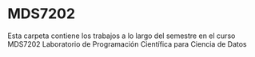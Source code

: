 # MDS7202
Esta carpeta contiene los trabajos a lo largo del semestre en el curso MDS7202 Laboratorio de Programación Científica para Ciencia de Datos
